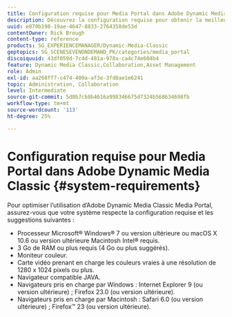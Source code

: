 ```yaml
---
title: Configuration requise pour Media Portal dans Adobe Dynamic Media Classic
description: Découvrez la configuration requise pour obtenir la meilleure expérience avec Media Portal dans Adobe Dynamic Media Classic.
uuid: e870b198-19ae-4647-8833-2764358de53d
contentOwner: Rick Brough
content-type: reference
products: SG_EXPERIENCEMANAGER/Dynamic-Media-Classic
geptopics: SG_SCENESEVENONDEMAND_PK/categories/media_portal
discoiquuid: 43df059d-7c4d-481a-978a-ca4c74e604b4
feature: Dynamic Media Classic,Collaboration,Asset Management
role: Admin
exl-id: aa268ff7-c474-409a-af3e-3fd8ae1e6241
topic: Administration, Collaboration
level: Intermediate
source-git-commit: 5d8b7cb8b4616a998346675d7324b568634698fb
workflow-type: tm+mt
source-wordcount: '113'
ht-degree: 25%

---
```


# Configuration requise pour Media Portal dans Adobe Dynamic Media Classic {#system-requirements}

Pour optimiser l’utilisation d’Adobe Dynamic Media Classic Media Portal, assurez-vous que votre système respecte la configuration requise et les suggestions suivantes :

* Processeur Microsoft® Windows® 7 ou version ultérieure ou macOS X 10.6 ou version ultérieure Macintosh Intel® requis.
* 3 Go de RAM ou plus requis (4 Go ou plus suggérés).
* Moniteur couleur.
* Carte vidéo prenant en charge les couleurs vraies à une résolution de 1280 x 1024 pixels ou plus.
* Navigateur compatible JAVA.
* Navigateurs pris en charge par Windows : Internet Explorer 9 (ou version ultérieure) ; Firefox 23.0 (ou version ultérieure).
* Navigateurs pris en charge par Macintosh : Safari 6.0 (ou version ultérieure) ; Firefox™ 23 (ou version ultérieure).
